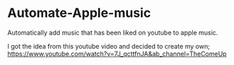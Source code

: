 # Automate-Apple-music
Automatically add music that has been liked on youtube to apple music. 

I got the idea from this youtube video and decided to create my own; https://www.youtube.com/watch?v=7J_qcttfnJA&ab_channel=TheComeUp
